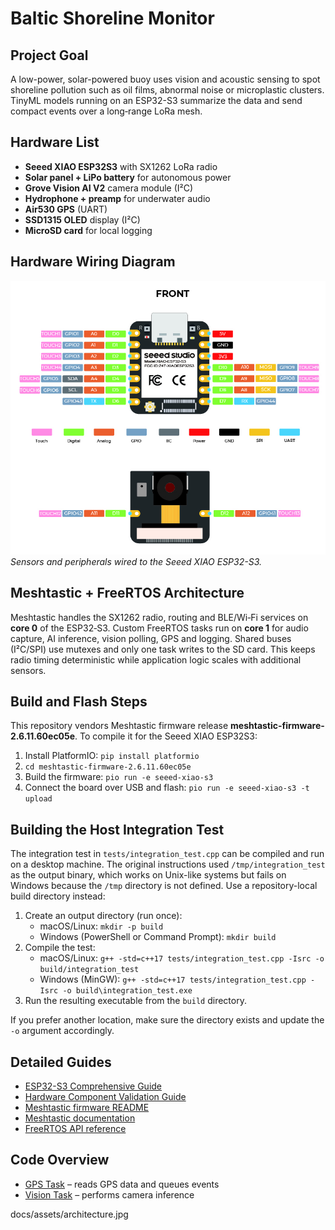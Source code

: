 # Baltic Shoreline Monitor

## Project Goal
A low-power, solar-powered buoy uses vision and acoustic sensing to spot shoreline pollution such as oil films, abnormal noise or microplastic clusters. TinyML models running on an ESP32-S3 summarize the data and send compact events over a long‑range LoRa mesh.

## Hardware List
- **Seeed XIAO ESP32S3** with SX1262 LoRa radio
- **Solar panel + LiPo battery** for autonomous power
- **Grove Vision AI V2** camera module (I²C)
- **Hydrophone + preamp** for underwater audio
- **Air530 GPS** (UART)
- **SSD1315 OLED** display (I²C)
- **MicroSD card** for local logging

## Hardware Wiring Diagram
![Wiring diagram showing sensor and radio connections](docs/assets/architecture.jpg)
*Sensors and peripherals wired to the Seeed XIAO ESP32-S3.*

## Meshtastic + FreeRTOS Architecture
Meshtastic handles the SX1262 radio, routing and BLE/Wi‑Fi services on **core 0** of the ESP32‑S3. Custom FreeRTOS tasks run on **core 1** for audio capture, AI inference, vision polling, GPS and logging. Shared buses (I²C/SPI) use mutexes and only one task writes to the SD card. This keeps radio timing deterministic while application logic scales with additional sensors.

## Build and Flash Steps
This repository vendors Meshtastic firmware release **meshtastic-firmware-2.6.11.60ec05e**. To compile it for the Seeed XIAO ESP32S3:

1. Install PlatformIO: `pip install platformio`
2. `cd meshtastic-firmware-2.6.11.60ec05e`
3. Build the firmware: `pio run -e seeed-xiao-s3`
4. Connect the board over USB and flash: `pio run -e seeed-xiao-s3 -t upload`

## Building the Host Integration Test
The integration test in `tests/integration_test.cpp` can be compiled and run on a
desktop machine. The original instructions used `/tmp/integration_test` as the
output binary, which works on Unix-like systems but fails on Windows because the
`/tmp` directory is not defined. Use a repository-local build directory instead:

1. Create an output directory (run once):
   - macOS/Linux: `mkdir -p build`
   - Windows (PowerShell or Command Prompt): `mkdir build`
2. Compile the test:
   - macOS/Linux: `g++ -std=c++17 tests/integration_test.cpp -Isrc -o build/integration_test`
   - Windows (MinGW): `g++ -std=c++17 tests/integration_test.cpp -Isrc -o build\integration_test.exe`
3. Run the resulting executable from the `build` directory.

If you prefer another location, make sure the directory exists and update the
`-o` argument accordingly.

## Detailed Guides
- [ESP32-S3 Comprehensive Guide](./ESP32-S3_Comprehensive_Guide.md)
- [Hardware Component Validation Guide](./docs/hardware_component_tests.md)
- [Meshtastic firmware README](./meshtastic-firmware-2.6.11.60ec05e/README.md)
- [Meshtastic documentation](https://meshtastic.org/docs/)
- [FreeRTOS API reference](https://freertos.org)

## Code Overview
- [GPS Task](src/tasks/Task_GPS.cpp) – reads GPS data and queues events
- [Vision Task](src/tasks/Task_Vision.cpp) – performs camera inference

docs/assets/architecture.jpg
